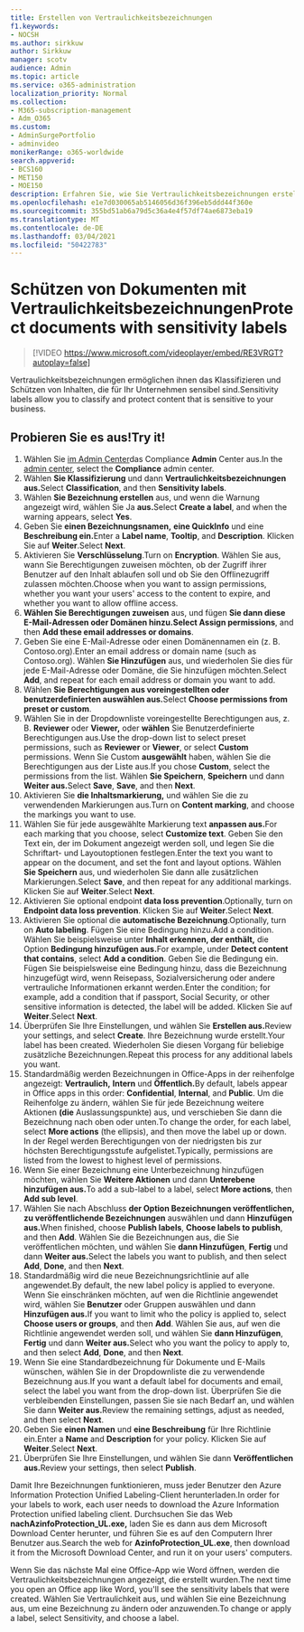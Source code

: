```yaml
---
title: Erstellen von Vertraulichkeitsbezeichnungen
f1.keywords:
- NOCSH
ms.author: sirkkuw
author: Sirkkuw
manager: scotv
audience: Admin
ms.topic: article
ms.service: o365-administration
localization_priority: Normal
ms.collection:
- M365-subscription-management
- Adm_O365
ms.custom:
- AdminSurgePortfolio
- adminvideo
monikerRange: o365-worldwide
search.appverid:
- BCS160
- MET150
- MOE150
description: Erfahren Sie, wie Sie Vertraulichkeitsbezeichnungen erstellen und verwalten.
ms.openlocfilehash: e1e7d030065ab5146056d36f396eb5ddd44f360e
ms.sourcegitcommit: 355bd51ab6a79d5c36a4e4f57df74ae6873eba19
ms.translationtype: MT
ms.contentlocale: de-DE
ms.lasthandoff: 03/04/2021
ms.locfileid: "50422783"
---
```

# <a name="protect-documents-with-sensitivity-labels"></a><span data-ttu-id="18b90-103">Schützen von Dokumenten mit Vertraulichkeitsbezeichnungen</span><span class="sxs-lookup"><span data-stu-id="18b90-103">Protect documents with sensitivity labels</span></span>

> [!VIDEO https://www.microsoft.com/videoplayer/embed/RE3VRGT?autoplay=false]

<span data-ttu-id="18b90-104">Vertraulichkeitsbezeichnungen ermöglichen ihnen das Klassifizieren und Schützen von Inhalten, die für Ihr Unternehmen sensibel sind.</span><span class="sxs-lookup"><span data-stu-id="18b90-104">Sensitivity labels allow you to classify and protect content that is sensitive to your business.</span></span>

## <a name="try-it"></a><span data-ttu-id="18b90-105">Probieren Sie es aus!</span><span class="sxs-lookup"><span data-stu-id="18b90-105">Try it!</span></span>

1. <span data-ttu-id="18b90-106">Wählen Sie [im Admin Center](https://admin.microsoft.com)das Compliance **Admin** Center aus.</span><span class="sxs-lookup"><span data-stu-id="18b90-106">In the [admin center](https://admin.microsoft.com), select the **Compliance** admin center.</span></span>
1. <span data-ttu-id="18b90-107">Wählen **Sie Klassifizierung** und dann **Vertraulichkeitsbezeichnungen aus.**</span><span class="sxs-lookup"><span data-stu-id="18b90-107">Select **Classification**, and then **Sensitivity labels**.</span></span>
1. <span data-ttu-id="18b90-108">Wählen **Sie Bezeichnung erstellen** aus, und wenn die Warnung angezeigt wird, wählen Sie Ja **aus.**</span><span class="sxs-lookup"><span data-stu-id="18b90-108">Select **Create a label**, and when the warning appears, select **Yes**.</span></span>
1. <span data-ttu-id="18b90-109">Geben Sie **einen Bezeichnungsnamen,** **eine QuickInfo** und eine **Beschreibung ein.**</span><span class="sxs-lookup"><span data-stu-id="18b90-109">Enter a **Label name**, **Tooltip**, and **Description**.</span></span> <span data-ttu-id="18b90-110">Klicken Sie auf **Weiter**.</span><span class="sxs-lookup"><span data-stu-id="18b90-110">Select **Next**.</span></span>
1. <span data-ttu-id="18b90-111">Aktivieren Sie **Verschlüsselung**.</span><span class="sxs-lookup"><span data-stu-id="18b90-111">Turn on **Encryption**.</span></span> <span data-ttu-id="18b90-112">Wählen Sie aus, wann Sie Berechtigungen zuweisen möchten, ob der Zugriff ihrer Benutzer auf den Inhalt ablaufen soll und ob Sie den Offlinezugriff zulassen möchten.</span><span class="sxs-lookup"><span data-stu-id="18b90-112">Choose when you want to assign permissions, whether you want your users' access to the content to expire, and whether you want to allow offline access.</span></span>
1. <span data-ttu-id="18b90-113">**Wählen Sie Berechtigungen zuweisen** aus, und fügen **Sie dann diese E-Mail-Adressen oder Domänen hinzu.**</span><span class="sxs-lookup"><span data-stu-id="18b90-113">**Select Assign permissions**, and then **Add these email addresses or domains**.</span></span>
1. <span data-ttu-id="18b90-114">Geben Sie eine E-Mail-Adresse oder einen Domänennamen ein (z. B. Contoso.org).</span><span class="sxs-lookup"><span data-stu-id="18b90-114">Enter an email address or domain name (such as Contoso.org).</span></span>  <span data-ttu-id="18b90-115">Wählen **Sie Hinzufügen** aus, und wiederholen Sie dies für jede E-Mail-Adresse oder Domäne, die Sie hinzufügen möchten.</span><span class="sxs-lookup"><span data-stu-id="18b90-115">Select **Add**, and repeat for each email address or domain you want to add.</span></span>
1. <span data-ttu-id="18b90-116">Wählen **Sie Berechtigungen aus voreingestellten oder benutzerdefinierten auswählen aus.**</span><span class="sxs-lookup"><span data-stu-id="18b90-116">Select **Choose permissions from preset or custom**.</span></span>
1. <span data-ttu-id="18b90-117">Wählen Sie in der Dropdownliste voreingestellte Berechtigungen aus, z. B. **Reviewer** oder **Viewer,** oder **wählen** Sie Benutzerdefinierte Berechtigungen aus.</span><span class="sxs-lookup"><span data-stu-id="18b90-117">Use the drop-down list to select preset permissions, such as **Reviewer** or **Viewer**, or select **Custom** permissions.</span></span> <span data-ttu-id="18b90-118">Wenn Sie Custom **ausgewählt** haben, wählen Sie die Berechtigungen aus der Liste aus.</span><span class="sxs-lookup"><span data-stu-id="18b90-118">If you chose **Custom**, select the permissions from the list.</span></span> <span data-ttu-id="18b90-119">Wählen **Sie Speichern**, **Speichern** und dann **Weiter aus.**</span><span class="sxs-lookup"><span data-stu-id="18b90-119">Select **Save**, **Save**, and then **Next**.</span></span>
1. <span data-ttu-id="18b90-120">Aktivieren Sie **die Inhaltsmarkierung,** und wählen Sie die zu verwendenden Markierungen aus.</span><span class="sxs-lookup"><span data-stu-id="18b90-120">Turn on **Content marking**, and choose the markings you want to use.</span></span>
1. <span data-ttu-id="18b90-121">Wählen Sie für jede ausgewählte Markierung text **anpassen aus.**</span><span class="sxs-lookup"><span data-stu-id="18b90-121">For each marking that you choose, select **Customize text**.</span></span> <span data-ttu-id="18b90-122">Geben Sie den Text ein, der im Dokument angezeigt werden soll, und legen Sie die Schriftart- und Layoutoptionen festlegen.</span><span class="sxs-lookup"><span data-stu-id="18b90-122">Enter the text you want to appear on the document, and set the font and layout options.</span></span> <span data-ttu-id="18b90-123">Wählen **Sie Speichern** aus, und wiederholen Sie dann alle zusätzlichen Markierungen.</span><span class="sxs-lookup"><span data-stu-id="18b90-123">Select **Save**, and then repeat for any additional markings.</span></span> <span data-ttu-id="18b90-124">Klicken Sie auf **Weiter**.</span><span class="sxs-lookup"><span data-stu-id="18b90-124">Select **Next**.</span></span>
1. <span data-ttu-id="18b90-125">Aktivieren Sie optional endpoint **data loss prevention**.</span><span class="sxs-lookup"><span data-stu-id="18b90-125">Optionally, turn on **Endpoint data loss prevention**.</span></span> <span data-ttu-id="18b90-126">Klicken Sie auf **Weiter**.</span><span class="sxs-lookup"><span data-stu-id="18b90-126">Select **Next**.</span></span>
1. <span data-ttu-id="18b90-127">Aktivieren Sie optional die **automatische Bezeichnung**.</span><span class="sxs-lookup"><span data-stu-id="18b90-127">Optionally, turn on **Auto labeling**.</span></span> <span data-ttu-id="18b90-128">Fügen Sie eine Bedingung hinzu.</span><span class="sxs-lookup"><span data-stu-id="18b90-128">Add a condition.</span></span> <span data-ttu-id="18b90-129">Wählen Sie beispielsweise unter **Inhalt erkennen, der enthält,** die Option **Bedingung hinzufügen aus.**</span><span class="sxs-lookup"><span data-stu-id="18b90-129">For example, under **Detect content that contains**, select **Add a condition**.</span></span> <span data-ttu-id="18b90-130">Geben Sie die Bedingung ein. Fügen Sie beispielsweise eine Bedingung hinzu, dass die Bezeichnung hinzugefügt wird, wenn Reisepass, Sozialversicherung oder andere vertrauliche Informationen erkannt werden.</span><span class="sxs-lookup"><span data-stu-id="18b90-130">Enter the condition; for example, add a condition that if passport, Social Security, or other sensitive information is detected, the label will be added.</span></span> <span data-ttu-id="18b90-131">Klicken Sie auf **Weiter**.</span><span class="sxs-lookup"><span data-stu-id="18b90-131">Select **Next**.</span></span>
1. <span data-ttu-id="18b90-132">Überprüfen Sie Ihre Einstellungen, und wählen Sie **Erstellen aus.**</span><span class="sxs-lookup"><span data-stu-id="18b90-132">Review your settings, and select **Create**.</span></span> <span data-ttu-id="18b90-133">Ihre Bezeichnung wurde erstellt.</span><span class="sxs-lookup"><span data-stu-id="18b90-133">Your label has been created.</span></span> <span data-ttu-id="18b90-134">Wiederholen Sie diesen Vorgang für beliebige zusätzliche Bezeichnungen.</span><span class="sxs-lookup"><span data-stu-id="18b90-134">Repeat this process for any additional labels you want.</span></span>
1. <span data-ttu-id="18b90-135">Standardmäßig werden Bezeichnungen in Office-Apps in der reihenfolge angezeigt: **Vertraulich,** **Intern** und **Öffentlich.**</span><span class="sxs-lookup"><span data-stu-id="18b90-135">By default, labels appear in Office apps in this order: **Confidential**, **Internal**, and **Public**.</span></span> <span data-ttu-id="18b90-136">Um die Reihenfolge zu ändern, wählen Sie für jede Bezeichnung weitere Aktionen **(die** Auslassungspunkte) aus, und verschieben Sie dann die Bezeichnung nach oben oder unten.</span><span class="sxs-lookup"><span data-stu-id="18b90-136">To change the order, for each label, select **More actions** (the ellipsis), and then move the label up or down.</span></span> <span data-ttu-id="18b90-137">In der Regel werden Berechtigungen von der niedrigsten bis zur höchsten Berechtigungsstufe aufgelistet.</span><span class="sxs-lookup"><span data-stu-id="18b90-137">Typically, permissions are listed from the lowest to highest level of permissions.</span></span>
1. <span data-ttu-id="18b90-138">Wenn Sie einer Bezeichnung eine Unterbezeichnung hinzufügen möchten, wählen Sie **Weitere Aktionen** und dann **Unterebene hinzufügen aus.**</span><span class="sxs-lookup"><span data-stu-id="18b90-138">To add a sub-label to a label, select **More actions**, then **Add sub level**.</span></span>
1. <span data-ttu-id="18b90-139">Wählen Sie nach Abschluss **der Option Bezeichnungen veröffentlichen,** **zu veröffentlichende Bezeichnungen** auswählen und dann **Hinzufügen aus.**</span><span class="sxs-lookup"><span data-stu-id="18b90-139">When finished, choose **Publish labels**, **Choose labels to publish**, and then **Add**.</span></span> <span data-ttu-id="18b90-140">Wählen Sie die Bezeichnungen aus, die Sie veröffentlichen möchten, und wählen Sie **dann Hinzufügen**, **Fertig** und dann **Weiter aus.**</span><span class="sxs-lookup"><span data-stu-id="18b90-140">Select the labels you want to publish, and then select **Add**, **Done**, and then **Next**.</span></span>
1. <span data-ttu-id="18b90-141">Standardmäßig wird die neue Bezeichnungsrichtlinie auf alle angewendet.</span><span class="sxs-lookup"><span data-stu-id="18b90-141">By default, the new label policy is applied to everyone.</span></span> <span data-ttu-id="18b90-142">Wenn Sie einschränken möchten, auf wen die Richtlinie angewendet wird, wählen Sie **Benutzer** oder Gruppen auswählen und dann **Hinzufügen aus.**</span><span class="sxs-lookup"><span data-stu-id="18b90-142">If you want to limit who the policy is applied to, select **Choose users or groups**, and then **Add**.</span></span> <span data-ttu-id="18b90-143">Wählen Sie aus, auf wen die Richtlinie angewendet werden soll, und wählen Sie **dann Hinzufügen**, **Fertig** und dann **Weiter aus.**</span><span class="sxs-lookup"><span data-stu-id="18b90-143">Select who you want the policy to apply to, and then select **Add**, **Done**, and then **Next**.</span></span>
1. <span data-ttu-id="18b90-144">Wenn Sie eine Standardbezeichnung für Dokumente und E-Mails wünschen, wählen Sie in der Dropdownliste die zu verwendende Bezeichnung aus.</span><span class="sxs-lookup"><span data-stu-id="18b90-144">If you want a default label for documents and email, select the label you want from the drop-down list.</span></span> <span data-ttu-id="18b90-145">Überprüfen Sie die verbleibenden Einstellungen, passen Sie sie nach Bedarf an, und wählen Sie dann **Weiter aus.**</span><span class="sxs-lookup"><span data-stu-id="18b90-145">Review the remaining settings, adjust as needed, and then select **Next**.</span></span>
1. <span data-ttu-id="18b90-146">Geben Sie **einen Namen** und **eine Beschreibung** für Ihre Richtlinie ein.</span><span class="sxs-lookup"><span data-stu-id="18b90-146">Enter a **Name** and **Description** for your policy.</span></span> <span data-ttu-id="18b90-147">Klicken Sie auf **Weiter**.</span><span class="sxs-lookup"><span data-stu-id="18b90-147">Select **Next**.</span></span>
1. <span data-ttu-id="18b90-148">Überprüfen Sie Ihre Einstellungen, und wählen Sie dann **Veröffentlichen aus.**</span><span class="sxs-lookup"><span data-stu-id="18b90-148">Review your settings, then select **Publish**.</span></span>

<span data-ttu-id="18b90-149">Damit Ihre Bezeichnungen funktionieren, muss jeder Benutzer den Azure Information Protection Unified Labeling-Client herunterladen.</span><span class="sxs-lookup"><span data-stu-id="18b90-149">In order for your labels to work, each user needs to download the Azure Information Protection unified labeling client.</span></span> <span data-ttu-id="18b90-150">Durchsuchen Sie das Web **nachAzinfoProtection_UL.exe,** laden Sie es dann aus dem Microsoft Download Center herunter, und führen Sie es auf den Computern Ihrer Benutzer aus.</span><span class="sxs-lookup"><span data-stu-id="18b90-150">Search the web for **AzinfoProtection_UL.exe**, then download it from the Microsoft Download Center, and run it on your users' computers.</span></span>

<span data-ttu-id="18b90-151">Wenn Sie das nächste Mal eine Office-App wie Word öffnen, werden die Vertraulichkeitsbezeichnungen angezeigt, die erstellt wurden.</span><span class="sxs-lookup"><span data-stu-id="18b90-151">The next time you open an Office app like Word, you'll see the sensitivity labels that were created.</span></span> <span data-ttu-id="18b90-152">Wählen Sie Vertraulichkeit aus, und wählen Sie eine Bezeichnung aus, um eine Bezeichnung zu ändern oder anzuwenden.</span><span class="sxs-lookup"><span data-stu-id="18b90-152">To change or apply a label, select Sensitivity, and choose a label.</span></span>

